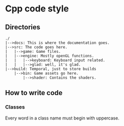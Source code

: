 # Cpp code style

## Directories

```
./
|-->docs: This is where the documentation goes.
|-->src: The code goes here.
|   |-->game: Game files.
|   |-->engine: Mostly openGL functions.
|   |   |-->keyboard: Keyboard input related.
|   |   |-->glad: well, it's glad.
|-->build: Temporal, just to store builds
    |-->bin: Game assets go here.
        |-->shader: Contains the shaders.
```

## How to write code
### Classes
Every word in a class name must begin with uppercase.